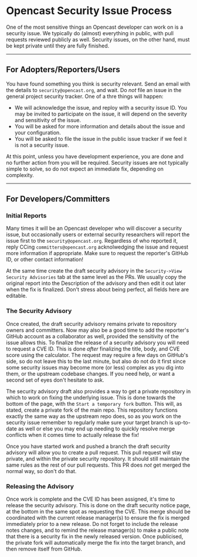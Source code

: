 # Opencast Security Issue Process

One of the most sensitive things an Opencast developer can work on is a security issue.  We typically do (almost)
everything in public, with pull requests reviewed publicly as well.  Security issues, on the other hand, must be kept
private until they are fully finished.

---

## For Adopters/Reporters/Users

You have found something you think is security relevant.  Send an email with the details to `security@opencast.org`,
and wait.  Do *not* file an issue in the general project security tracker.  One of a thre things will happen:

 - We will acknowledge the issue, and reploy with a security issue ID.  You may be invited to participate on the issue,
   it will depend on the severity and sensitivity of the issue.
 - You will be asked for more information and details about the issue and your configuration.
 - You will be asked to file the issue in the public issue tracker if we feel it is not a security issue.

At this point, unless you have development experience, you are done and no further action from you will be required.
Security issues are not typically simple to solve, so do not expect an immediate fix, depending on complexity.

---

## For Developers/Committers

### Initial Reports

Many times it will be an Opencast developer who will discover a security issue, but occasionally users or external
security researchers will report the issue first to the `security@opencast.org`.  Regardless of who reported it, reply
 CCing `committers@opencast.org` acknolwedging the issue and request more information if appropriate.  Make sure to
request the reporter's GitHub ID, or other contact information!

At the same time create the draft security advisory in the `Security->View Security Advisories` tab at the same level
as the PRs.  We usually copy the original report into the Description of the advisory and then edit it out later when
the fix is finalized.  Don't stress about being perfect, all fields here are editable.

### The Security Advisory

Once created, the draft security advisory remains private to repository owners and committers.  Now may also be a good
time to add the reporter's GitHub account as a collaborator as well, provided the sensitivity of the issue allows this.
To finalize the release of a security advisory you will need to request a CVE ID.  This is done *after* finalizing the
title, body, and CVE score using the calculator.  The request may require a few days on GitHub's side, so do not leave
this to the last minute, but also do not do it first since some security issues may become more (or less) complex as
you dig into them, or the upstream codebase changes.  If you need help, or want a second set of eyes don't hesitate
to ask.

The security advisory draft also provides a way to get a private repository in which to work on fixing the underlying
issue.  This is done towards the bottom of the page, with the `Start a temporary fork` button.  This will, as stated,
create a private fork of the main repo.  This repository functions exactly the same way as the upstream repo does, so
as you work on the security issue remember to regularly make sure your target branch is up-to-date as well or else you
may end up needing to quickly resolve merge conflicts when it comes time to actually release the fix!

Once you have started work and pushed a branch the draft security advisory will allow you to create a pull request.
This pull request will stay private, and within the private security repository.  It should still maintain the same
rules as the rest of our pull requests.  This PR does *not* get merged the normal way, so don't do that.

### Releasing the Advisory

Once work is complete and the CVE ID has been assigned, it's time to release the security advisory.  This is done on
the draft security notice page, at the bottom in the same spot as requesting the CVE.  This merge should be coordinated
with the current release manager(s) to ensure the fix is merged immediately prior to a new release.  Do not forget to
include the release notes changes, and to remind the release manager(s) to make a public note that there is a security
fix in the newly released version.  Once publicised, the private fork will automatically merge the fix into the target
branch, and then remove itself from GitHub.
